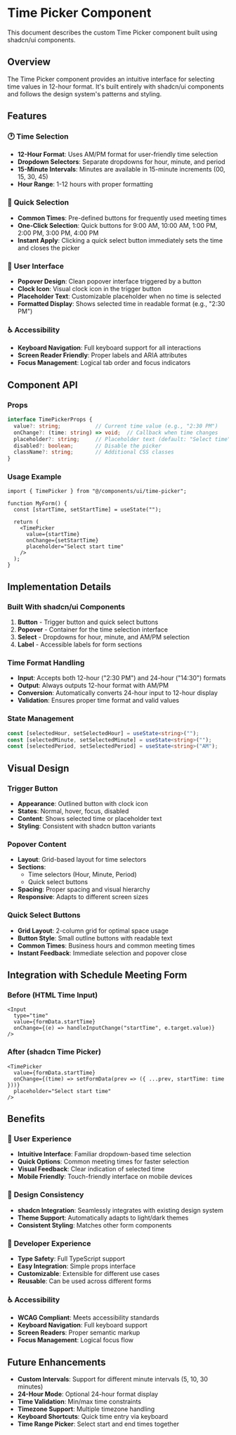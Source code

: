 # Time Picker Component

This document describes the custom Time Picker component built using shadcn/ui components.

## Overview

The Time Picker component provides an intuitive interface for selecting time values in 12-hour format. It's built entirely with shadcn/ui components and follows the design system's patterns and styling.

## Features

### 🕐 **Time Selection**
- **12-Hour Format**: Uses AM/PM format for user-friendly time selection
- **Dropdown Selectors**: Separate dropdowns for hour, minute, and period
- **15-Minute Intervals**: Minutes are available in 15-minute increments (00, 15, 30, 45)
- **Hour Range**: 1-12 hours with proper formatting

### 🎯 **Quick Selection**
- **Common Times**: Pre-defined buttons for frequently used meeting times
- **One-Click Selection**: Quick buttons for 9:00 AM, 10:00 AM, 1:00 PM, 2:00 PM, 3:00 PM, 4:00 PM
- **Instant Apply**: Clicking a quick select button immediately sets the time and closes the picker

### 🎨 **User Interface**
- **Popover Design**: Clean popover interface triggered by a button
- **Clock Icon**: Visual clock icon in the trigger button
- **Placeholder Text**: Customizable placeholder when no time is selected
- **Formatted Display**: Shows selected time in readable format (e.g., "2:30 PM")

### ♿ **Accessibility**
- **Keyboard Navigation**: Full keyboard support for all interactions
- **Screen Reader Friendly**: Proper labels and ARIA attributes
- **Focus Management**: Logical tab order and focus indicators

## Component API

### Props

```typescript
interface TimePickerProps {
  value?: string;           // Current time value (e.g., "2:30 PM")
  onChange?: (time: string) => void;  // Callback when time changes
  placeholder?: string;     // Placeholder text (default: "Select time")
  disabled?: boolean;       // Disable the picker
  className?: string;       // Additional CSS classes
}
```

### Usage Example

```tsx
import { TimePicker } from "@/components/ui/time-picker";

function MyForm() {
  const [startTime, setStartTime] = useState("");
  
  return (
    <TimePicker
      value={startTime}
      onChange={setStartTime}
      placeholder="Select start time"
    />
  );
}
```

## Implementation Details

### Built With shadcn/ui Components

1. **Button** - Trigger button and quick select buttons
2. **Popover** - Container for the time selection interface
3. **Select** - Dropdowns for hour, minute, and AM/PM selection
4. **Label** - Accessible labels for form sections

### Time Format Handling

- **Input**: Accepts both 12-hour ("2:30 PM") and 24-hour ("14:30") formats
- **Output**: Always outputs 12-hour format with AM/PM
- **Conversion**: Automatically converts 24-hour input to 12-hour display
- **Validation**: Ensures proper time format and valid values

### State Management

```typescript
const [selectedHour, setSelectedHour] = useState<string>("");
const [selectedMinute, setSelectedMinute] = useState<string>("");
const [selectedPeriod, setSelectedPeriod] = useState<string>("AM");
```

## Visual Design

### Trigger Button
- **Appearance**: Outlined button with clock icon
- **States**: Normal, hover, focus, disabled
- **Content**: Shows selected time or placeholder text
- **Styling**: Consistent with shadcn button variants

### Popover Content
- **Layout**: Grid-based layout for time selectors
- **Sections**: 
  - Time selectors (Hour, Minute, Period)
  - Quick select buttons
- **Spacing**: Proper spacing and visual hierarchy
- **Responsive**: Adapts to different screen sizes

### Quick Select Buttons
- **Grid Layout**: 2-column grid for optimal space usage
- **Button Style**: Small outline buttons with readable text
- **Common Times**: Business hours and common meeting times
- **Instant Feedback**: Immediate selection and popover close

## Integration with Schedule Meeting Form

### Before (HTML Time Input)
```tsx
<Input
  type="time"
  value={formData.startTime}
  onChange={(e) => handleInputChange("startTime", e.target.value)}
/>
```

### After (shadcn Time Picker)
```tsx
<TimePicker
  value={formData.startTime}
  onChange={(time) => setFormData(prev => ({ ...prev, startTime: time }))}
  placeholder="Select start time"
/>
```

## Benefits

### 🎯 **User Experience**
- **Intuitive Interface**: Familiar dropdown-based time selection
- **Quick Options**: Common meeting times for faster selection
- **Visual Feedback**: Clear indication of selected time
- **Mobile Friendly**: Touch-friendly interface on mobile devices

### 🎨 **Design Consistency**
- **shadcn Integration**: Seamlessly integrates with existing design system
- **Theme Support**: Automatically adapts to light/dark themes
- **Consistent Styling**: Matches other form components

### 🔧 **Developer Experience**
- **Type Safety**: Full TypeScript support
- **Easy Integration**: Simple props interface
- **Customizable**: Extensible for different use cases
- **Reusable**: Can be used across different forms

### ♿ **Accessibility**
- **WCAG Compliant**: Meets accessibility standards
- **Keyboard Navigation**: Full keyboard support
- **Screen Readers**: Proper semantic markup
- **Focus Management**: Logical focus flow

## Future Enhancements

- **Custom Intervals**: Support for different minute intervals (5, 10, 30 minutes)
- **24-Hour Mode**: Optional 24-hour format display
- **Time Validation**: Min/max time constraints
- **Timezone Support**: Multiple timezone handling
- **Keyboard Shortcuts**: Quick time entry via keyboard
- **Time Range Picker**: Select start and end times together
